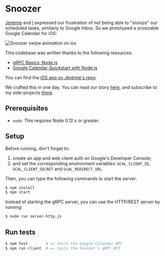 # Snoozer

[Jérémie](https://github.com/jeremiegirault) and [I](https://www.pitchcard.io/c/B1Ykjbg3) expressed our frustration of not being able to "snooze" our scheduled tasks, similarly to Google Inbox. So we prototyped a snoozable Google Calendar for iOS:

![Snoozer swipe animation on ios](https://s3.amazonaws.com/revue/items/images/001/507/063/original/snoozer.gif?1475601251)

This codebase was written thanks to the following resources:
- [gRPC Basics: Node.js](http://www.grpc.io/docs/tutorials/basic/node.html)
- [Google Calendar Quickstart with Node.js](https://developers.google.com/google-apps/calendar/quickstart/nodejs)

You can find the [iOS app on Jérémie's repo](https://github.com/jeremiegirault/snoozer-client).

We crafted this in one day. You can read our story [here](https://www.getrevue.co/profile/aj-sideprojects/issues/day-10-snooze-your-calendar-events-on-ios-32185), and subscribe to my side-projects [there](https://www.getrevue.co/profile/aj-sideprojects).

## Prerequisites

- `node`: This requires Node 0.12.x or greater.

## Setup

Before running, don't forget to:

1. create an app and web client auth on Google's Developer Console;   
2. and set the corresponding environment variables: `GCAL_CLIENT_ID`, `GCAL_CLIENT_SECRET` and `GCAL_REDIRECT_URL`

Then, you can type the following commands to start the server:

```sh
$ npm install
$ npm start
```

Instead of starting the gRPC server, you can use the HTTP/REST server by running:

```sh
$ node run server-http.js
``` 

## Run tests

```sh
$ npm test        # => tests the Google Calendar API
$ npm run client  # => tests the Snoozer's gRPC API
```
